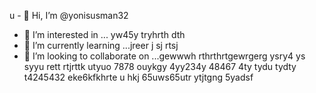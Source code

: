 u - 👋 Hi, I’m @yonisusman32
- 👀 I’m interested in ... yw45y tryhrth dth
- 🌱 I’m currently learning ...jreer j sj rtsj
- 💞️ I’m looking to collaborate on ...gewwwh rthrthrtgewrgerg ysry4 ys syyu rett rtjrttk utyuo 7878 ouykgy 4yy234y 48467 4ty tydu tydty
t4245432 eke6kfkhrte u hkj 65uws65utr ytjtgng 5yadsf
<!---ryu
yonisusman32/yonisusman32 is a ✨ special ✨ repository because its `README.md` (this file) appears on your GitHub hrttr  profile.
You can click the Preview link to take a look at your changes.
--->
